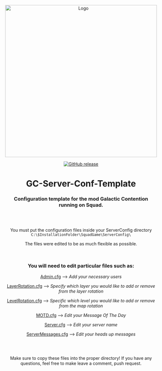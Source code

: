 <div align="center">

<img src="Logo/GC_Logo.png" alt="Logo" width="500"/>

[![GitHub release](https://img.shields.io/github/release/Buff-oG/GC-Server-Conf-Template.svg?style=flat-square)](https://github.com/Buff-oG/GC-Server-Conf-Template/releases)

# GC-Server-Conf-Template

### Configuration template for the mod Galactic Contention running on Squad.

<br><br>

You must put the configuration files inside your ServerConfig directory 
```C:\$InstallationFolder\SquadGame\ServerConfig\```

The files were edited to be as much flexible as possible.

<br>

### You will need to edit particular files such as:

[Admin.cfg](https://github.com/Buff-original/GC-Server-Conf-Template/blob/main/ServerConfig/Admins.cfg) --> *Add your necessary users*

[LayerRotation.cfg](https://github.com/Buff-original/GC-Server-Conf-Template/blob/main/ServerConfig/LayerRotation.cfg) --> *Specify which layer you would like to add or remove from the layer rotation*

[LevelRotation.cfg](https://github.com/Buff-original/GC-Server-Conf-Template/blob/main/ServerConfig/LevelRotation.cfg) --> *Specific which level you would like to add or remove from the map rotation*

[MOTD.cfg](https://github.com/Buff-original/GC-Server-Conf-Template/blob/main/ServerConfig/MOTD.cfg) --> *Edit your Message Of The Day*

[Server.cfg](https://github.com/Buff-original/GC-Server-Conf-Template/blob/main/ServerConfig/Server.cfg) --> *Edit your server name*

[ServerMessages.cfg](https://github.com/Buff-original/GC-Server-Conf-Template/blob/main/ServerConfig/ServerMessages.cfg) --> *Edit your heads up messages*

<br><br>
 
Make sure to copy these files into the proper directory! If you have any questions, feel free to make leave a comment, push request.
